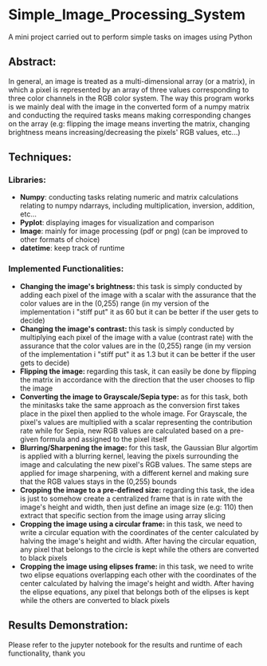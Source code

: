 # Simple_Image_Processing_System
A mini project carried out to perform simple tasks on images using Python

## Abstract:
In general, an image is treated as a multi-dimensional array (or a matrix), in which a pixel is represented by an array of three values corresponding to three color channels in the RGB color system. The way this program works is we mainly deal with the image in the converted form of a numpy matrix and conducting the required tasks means making corresponding changes on the array (e.g: flipping the image means inverting the matrix, changing brightness means increasing/decreasing the pixels' RGB values, etc...)

## Techniques:
### Libraries:
<ul>
  <li><b>Numpy</b>: conducting tasks relating numeric and matrix calculations relating to numpy ndarrays, including multiplication, inversion, addition, etc...</li>
  <li><b>Pyplot</b>: displaying images for visualization and comparison</li>
  <li><b>Image</b>: mainly for image processing (pdf or png) (can be improved to other formats of choice)</li>
  <li><b>datetime</b>: keep track of runtime</li>
</ul>

### Implemented Functionalities:
<ul>
  <li><b>Changing the image's brightness: </b> this task is simply conducted by adding each pixel of the image with a scalar with the assurance that the color values are in the (0,255) range (in my version of the implementation i "stiff put" it as 60 but it can be better if the user gets to decide)
  </li>

  <li><b>Changing the image's contrast: </b> this task is simply conducted by multiplying each pixel of the image with a value (contrast rate) with the assurance that the color values are in the (0,255) range (in my version of the implementation i "stiff put" it as 1.3 but it can be better if the user gets to decide)
  </li>

  <li><b>Flipping the image: </b> regarding this task, it can easily be done by flipping the matrix in accordance with the direction that the user chooses to flip the image
  </li>

  <li><b>Converting the image to Grayscale/Sepia type: </b> as for this task, both the minitasks take the same approach as the conversion first takes place in the pixel then applied to the whole image. For Grayscale, the pixel's values are multiplied with a scalar representing the contribution rate while for Sepia, new RGB values are calculated based on a pre-given formula and assigned to the pixel itself
  </li>

  <li><b>Blurring/Sharpening the image: </b> for this task, the Gaussian Blur algortim is applied with a blurring kernel, leaving the pixels surrounding the image and calculating the new pixel's RGB values. The same steps are applied for image sharpening, with a different kernel and making sure that the RGB values stays in the (0,255) bounds
  </li>

  <li><b>Cropping the image to a pre-defined size: </b> regarding this task, the idea is just to somehow create a centralized frame that is in rate with the image's height and width, then just define an image size (e.g: 110) then extract that specific section from the image using array slicing
  </li>

  <li><b>Cropping the image using a circular frame: </b> in this task, we need to write a circular equation with the coordinates of the center calculated by halving the image's height and width. After having the circular equation, any pixel that belongs to the circle is kept while the others are converted to black pixels
  </li>

  <li><b>Cropping the image using elipses frame: </b> in this task, we need to write two elipse equations overlapping each other with the coordinates of the center calculated by halving the image's height and width. After having the elipse equations, any pixel that belongs both of the elipses is kept while the others are converted to black pixels
  </li>
</ul>

## Results Demonstration: 
Please refer to the jupyter notebook for the results and runtime of each functionality, thank you
